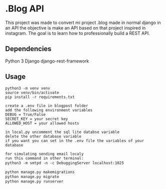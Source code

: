 # .Blog API
This project was made to convert mi project .blog made in normal django in an API 
the objective is make an API based on that project inspired in instagram.
The goal is to learn how to professionally build a REST API.

## Dependencies
Python 3
Django
django-rest-framework

## Usage
```shell
python3 -m venv venv
source venv/bin/activate
pip install -r requirements.txt
```
```.env
create a .env file in blogpost folder
add the following environment variables 
DEBUG = True/False
SECRET_KEY = your secret key
ALLOWED_HOST = your allowed hosts 
```

```db
in local.py uncomment the sql lite databse variable 
delete the other database variable
if you want you can set in the .env file the variables of your database
```

```email
for simulating sending email localy
run this command in other terminal:
python3 -m smtpd -n -c DebuggingServer localhost:1025
```

```python
python manage.py makemigrations
python manage.py migrate
python manage.py runserver
```
